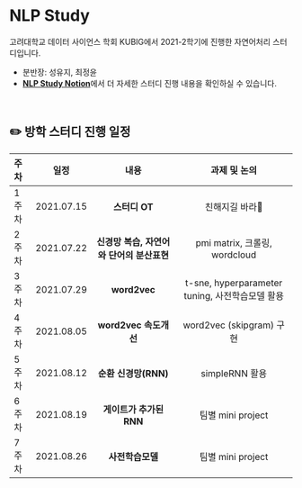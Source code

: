 # NLP Study
고려대학교 데이터 사이언스 학회 KUBIG에서 2021-2학기에 진행한 자연어처리 스터디입니다.  
* 분반장: 성유지, 최정윤
* [**NLP Study Notion**](https://chloesung.notion.site/KUBIG-2021-Summer-NLP-Study-9067036b2cf14b3abe3bb7247bb2900c)에서 더 자세한 스터디 진행 내용을 확인하실 수 있습니다. 

<br>

## ✏️ 방학 스터디 진행 일정

|   주차   |   일정   |   내용   |   과제 및 논의   | 
|:----------------------------|:----------------------------:|:--------------------:|:-------------------:|
|  1주차  | 2021.07.15 | **스터디 OT** | 친해지길 바라🤍 | 
|  2주차  | 2021.07.22 | **신경망 복습, 자연어와 단어의 분산표현** | pmi matrix, 크롤링, wordcloud  | 
|  3주차  | 2021.07.29 | **word2vec** | t-sne, hyperparameter tuning, 사전학습모델 활용 | 
|  4주차  | 2021.08.05 | **word2vec 속도개선** | word2vec (skipgram) 구현 | 
|  5주차  | 2021.08.12 | **순환 신경망(RNN)** | simpleRNN 활용 |  
|  6주차  | 2021.08.19 | **게이트가 추가된 RNN** | 팀별 mini project |  
|  7주차  | 2021.08.26 | **사전학습모델** | 팀별 mini project |

<br>
